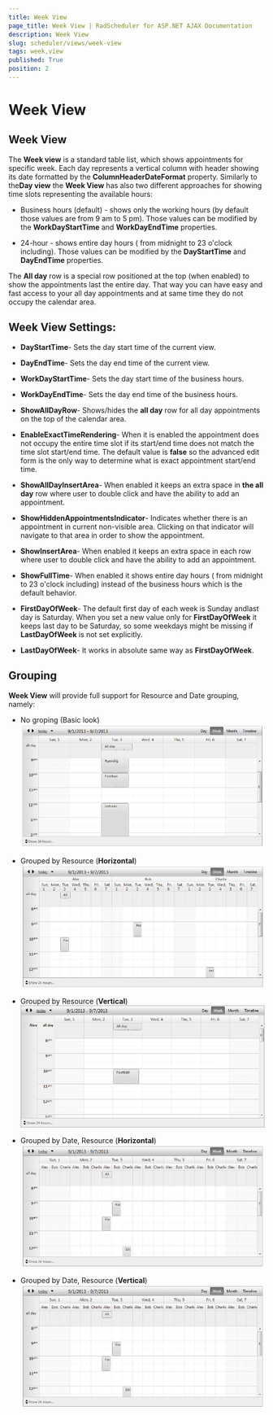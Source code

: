 ```yaml
---
title: Week View
page_title: Week View | RadScheduler for ASP.NET AJAX Documentation
description: Week View
slug: scheduler/views/week-view
tags: week,view
published: True
position: 2
---
```


# Week View



## Week View

The **Week view** is a standard table list, which shows appointments for specific week. Each day represents a vertical column with header showing its date formatted by the **ColumnHeaderDateFormat** property. Similarly to the**Day view** the **Week View** has also two different approaches for showing time slots representing the available hours:

* Business hours (default) - shows only the working hours (by default those values are from 9 am to 5 pm). Those values can be modified by the **WorkDayStartTime** and **WorkDayEndTime** properties.

* 24-hour - shows entire day hours ( from midnight to 23 o'clock including). Those values can be modified by the **DayStartTime** and **DayEndTime** properties.

The **All day** row is a special row positioned at the top (when enabled) to show the appointments last the entire day. That way you can have easy and fast access to your all day appointments and at same time they do not occupy the calendar area.

## Week View Settings:

* **DayStartTime**- Sets the day start time of the current view.

* **DayEndTime**- Sets the day end time of the current view.

* **WorkDayStartTime**- Sets the day start time of the business hours.

* **WorkDayEndTime**- Sets the day end time of the business hours.

* **ShowAllDayRow**- Shows/hides the **all day** row for all day appointments on the top of the calendar area.

* **EnableExactTimeRendering**- When it is enabled the appointment does not occupy the entire time slot if its start/end time does not match the time slot start/end time. The default value is **false** so the advanced edit form is the only way to determine what is exact appointment start/end time.

* **ShowAllDayInsertArea**- When enabled it keeps an extra space in **the all day** row where user to double click and have the ability to add an appointment.

* **ShowHiddenAppointmentsIndicator**- Indicates whether there is an appointment in current non-visible area. Clicking on that indicator will navigate to that area in order to show the appointment.

* **ShowInsertArea**- When enabled it keeps an extra space in each row where user to double click and have the ability to add an appointment.

* **ShowFullTime**- When enabled it shows entire day hours ( from midnight to 23 o'clock including) instead of the business hours which is the default behavior.

* **FirstDayOfWeek**- The default first day of each week is Sunday andlast day is Saturday. When you set a new value only for **FirstDayOfWeek** it keeps last day to be Saturday, so some weekdays might be missing if **LastDayOfWeek** is not set explicitly.

* **LastDayOfWeek**- It works in absolute same way as **FirstDayOfWeek**.

## Grouping

**Week View** will provide full support for Resource and Date grouping, namely:

* No groping (Basic look)![scheduler-views-weekview-nogrouping](images/scheduler-views-weekview-nogrouping.png)

* Grouped by Resource (**Horizontal**)![scheduler-views-weekview-horizontalgroupingbyresource](images/scheduler-views-weekview-horizontalgroupingbyresource.png)

* Grouped by Resource (**Vertical**)![scheduler-views-weekview-verticalgroupingbyresource](images/scheduler-views-weekview-verticalgroupingbyresource.png)

* Grouped by Date, Resource (**Horizontal**)![scheduler-views-weekview-horizontalgroupingbyresourceanddate](images/scheduler-views-weekview-horizontalgroupingbyresourceanddate.png)

* Grouped by Date, Resource (**Vertical**)![scheduler-views-weekview-horizontalgroupingbyresourceanddate](images/scheduler-views-weekview-horizontalgroupingbyresourceanddate.png)
